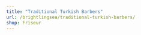 ```yaml
---
title: "Traditional Turkish Barbers"
url: /brightlingsea/traditional-turkish-barbers/
shop: Friseur
---
```

